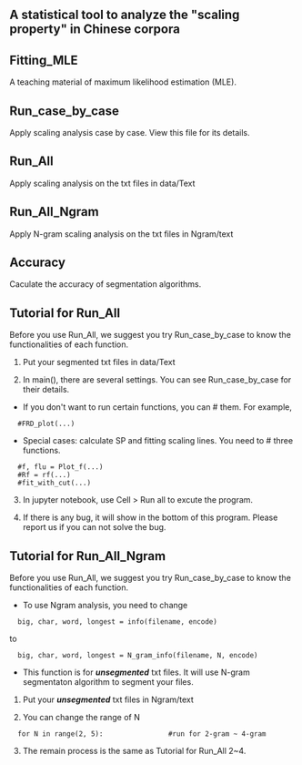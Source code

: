 A statistical tool to analyze the "scaling property" in Chinese corpora
---------
## Fitting_MLE
A teaching material of maximum likelihood estimation (MLE).

## Run_case_by_case
Apply scaling analysis case by case. View this file for its details.

## Run_All
Apply scaling analysis on the txt files in data/Text

## Run_All_Ngram
Apply N-gram scaling analysis on the txt files in Ngram/text

## Accuracy
Caculate the accuracy of segmentation algorithms.

Tutorial for Run_All
------
Before you use Run_All, we suggest you try Run_case_by_case to know the functionalities of each function.

1. Put your segmented txt files in data/Text

2. In main(), there are several settings. You can see Run_case_by_case for their details.
* If you don't want to run certain functions, you can # them. For example, 
```
  #FRD_plot(...)
```
  
* Special cases: calculate SP and fitting scaling lines. You need to # three functions.
```
  #f, flu = Plot_f(...)
  #Rf = rf(...)
  #fit_with_cut(...)
```

3. In jupyter notebook, use Cell > Run all to excute the program.

4. If there is any bug, it will show in the bottom of this program. Please report us if you can not solve the bug.

Tutorial for Run_All_Ngram
------
Before you use Run_All, we suggest you try Run_case_by_case to know the functionalities of each function.
* To use Ngram analysis, you need to change 
```
  big, char, word, longest = info(filename, encode)
```
  to
```
  big, char, word, longest = N_gram_info(filename, N, encode)
```
* This function is for ***unsegmented*** txt files. It will use N-gram segmentaton algorithm to segment your files.

1. Put your ***unsegmented*** txt files in Ngram/text

2. You can change the range of N
```
  for N in range(2, 5):                #run for 2-gram ~ 4-gram
```

3. The remain process is the same as Tutorial for Run_All 2~4. 

